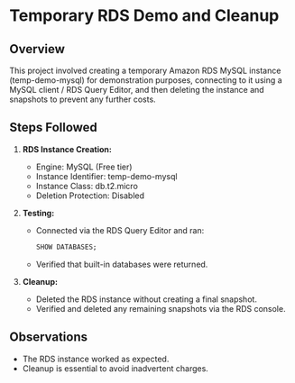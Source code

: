 # Temporary RDS Demo and Cleanup

## Overview
This project involved creating a temporary Amazon RDS MySQL instance (temp-demo-mysql) for demonstration purposes, connecting to it using a MySQL client / RDS Query Editor, and then deleting the instance and snapshots to prevent any further costs.

## Steps Followed

1. **RDS Instance Creation:**
   - Engine: MySQL (Free tier)
   - Instance Identifier: temp-demo-mysql
   - Instance Class: db.t2.micro
   - Deletion Protection: Disabled

2. **Testing:**
   - Connected via the RDS Query Editor and ran:
     ```sql
     SHOW DATABASES;
     ```
   - Verified that built-in databases were returned.

3. **Cleanup:**
   - Deleted the RDS instance without creating a final snapshot.
   - Verified and deleted any remaining snapshots via the RDS console.

## Observations
- The RDS instance worked as expected.
- Cleanup is essential to avoid inadvertent charges.
